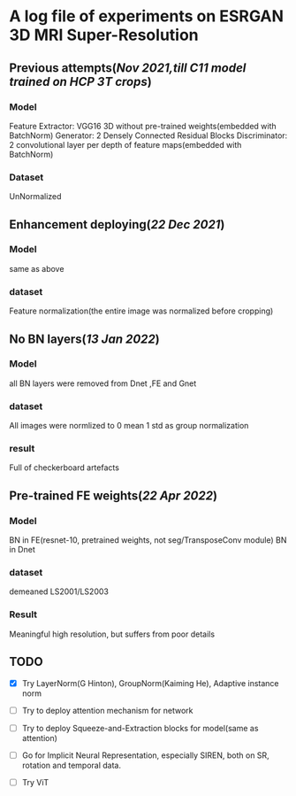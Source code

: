 # A log file of experiments on ESRGAN 3D MRI Super-Resolution

## Previous attempts(_Nov 2021,till C11 model trained on HCP 3T crops_)
### Model
Feature Extractor: VGG16 3D without pre-trained weights(embedded with BatchNorm)
Generator: 2 Densely Connected Residual Blocks
Discriminator: 2 convolutional layer per depth of feature maps(embedded with BatchNorm)
### Dataset
UnNormalized

## Enhancement deploying(_22 Dec 2021_)
### Model 
same as above
### dataset
Feature normalization(the entire image was normalized before cropping)

## No BN layers(_13 Jan 2022_)
### Model
all BN layers were removed from Dnet ,FE and Gnet
### dataset
All images were normlized to 0 mean 1 std as group normalization 
### result
Full of checkerboard artefacts

## Pre-trained FE weights(_22 Apr 2022_)
### Model 
BN in FE(resnet-10, pretrained weights, not seg/TransposeConv module)
BN in Dnet
### dataset 
demeaned LS2001/LS2003
### Result
Meaningful high resolution, but suffers from poor details

## TODO
- [x] Try LayerNorm(G Hinton), GroupNorm(Kaiming He), Adaptive instance norm
- [ ] Try to deploy attention mechanism for network
- [ ] Try to deploy Squeeze-and-Extraction blocks for model(same as attention)
- [ ] Go for Implicit Neural Representation, especially SIREN, both on SR, rotation and temporal data.
- [ ] Try ViT   

